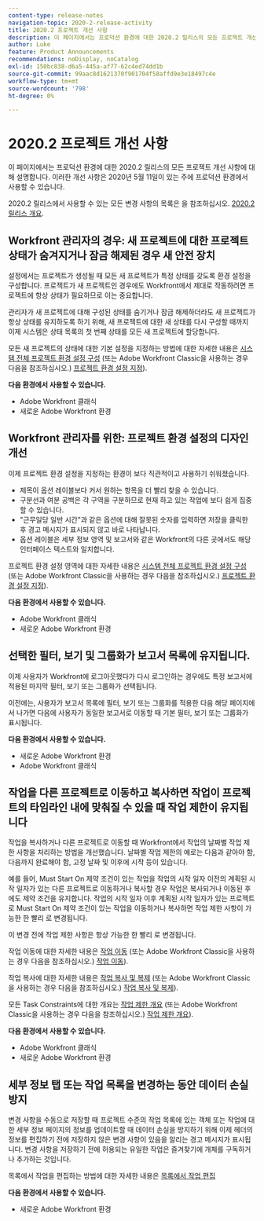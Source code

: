 ```yaml
---
content-type: release-notes
navigation-topic: 2020-2-release-activity
title: 2020.2 프로젝트 개선 사항
description: 이 페이지에서는 프로덕션 환경에 대한 2020.2 릴리스의 모든 프로젝트 개선 사항에 대해 설명합니다. 이러한 개선 사항은 2020년 5월 11일이 있는 주에 프로덕션 환경에서 사용할 수 있습니다.
author: Luke
feature: Product Announcements
recommendations: noDisplay, noCatalog
exl-id: 150bc838-d6a5-445a-af77-62c4ed74dd1b
source-git-commit: 99aac8d1621370f901704f58affd9e3e18497c4e
workflow-type: tm+mt
source-wordcount: '798'
ht-degree: 0%

---
```


# 2020.2 프로젝트 개선 사항

이 페이지에서는 프로덕션 환경에 대한 2020.2 릴리스의 모든 프로젝트 개선 사항에 대해 설명합니다. 이러한 개선 사항은 2020년 5월 11일이 있는 주에 프로덕션 환경에서 사용할 수 있습니다.

2020.2 릴리스에서 사용할 수 있는 모든 변경 사항의 목록은 을 참조하십시오. [2020.2 릴리스 개요](../../../product-announcements/product-releases/2020.2.-release-activity/2020-2-release-overview.md).

## Workfront 관리자의 경우: 새 프로젝트에 대한 프로젝트 상태가 숨겨지거나 잠금 해제된 경우 새 안전 장치

설정에서는 프로젝트가 생성될 때 모든 새 프로젝트가 특정 상태를 갖도록 환경 설정을 구성합니다. 프로젝트가 새 프로젝트인 경우에도 Workfront에서 제대로 작동하려면 프로젝트에 항상 상태가 필요하므로 이는 중요합니다.

관리자가 새 프로젝트에 대해 구성된 상태를 숨기거나 잠금 해제하더라도 새 프로젝트가 항상 상태를 유지하도록 하기 위해, 새 프로젝트에 대한 새 상태를 다시 구성할 때까지 이제 시스템은 상태 목록의 첫 번째 상태를 모든 새 프로젝트에 할당합니다.

모든 새 프로젝트의 상태에 대한 기본 설정을 지정하는 방법에 대한 자세한 내용은 [시스템 전체 프로젝트 환경 설정 구성](../../../administration-and-setup/set-up-workfront/configure-system-defaults/set-project-preferences.md) (또는 Adobe Workfront Classic을 사용하는 경우 다음을 참조하십시오.) [프로젝트 환경 설정 지정](https://one.workfront.com/s/article/Setting-Project-Preferences-1883392298)).

**다음 환경에서 사용할 수 있습니다.**

* Adobe Workfront 클래식
* 새로운 Adobe Workfront 환경

## Workfront 관리자를 위한: 프로젝트 환경 설정의 디자인 개선

이제 프로젝트 환경 설정을 지정하는 환경이 보다 직관적이고 사용하기 쉬워졌습니다.

* 제목이 옵션 레이블보다 커서 원하는 항목을 더 빨리 찾을 수 있습니다.
* 구분선과 여분 공백은 각 구역을 구분하므로 현재 하고 있는 작업에 보다 쉽게 집중할 수 있습니다.
* &quot;근무일당 일반 시간&quot;과 같은 옵션에 대해 잘못된 숫자를 입력하면 저장을 클릭한 후 경고 메시지가 표시되지 않고 바로 나타납니다.
* 옵션 레이블은 세부 정보 영역 및 보고서와 같은 Workfront의 다른 곳에서도 해당 인터페이스 텍스트와 일치합니다.

프로젝트 환경 설정 영역에 대한 자세한 내용은 [시스템 전체 프로젝트 환경 설정 구성](../../../administration-and-setup/set-up-workfront/configure-system-defaults/set-project-preferences.md) (또는 Adobe Workfront Classic을 사용하는 경우 다음을 참조하십시오.) [프로젝트 환경 설정 지정](https://one.workfront.com/s/article/Setting-Project-Preferences-1883392298)).

**다음 환경에서 사용할 수 있습니다.**

* Adobe Workfront 클래식
* 새로운 Adobe Workfront 환경

## 선택한 필터, 보기 및 그룹화가 보고서 목록에 유지됩니다.

이제 사용자가 Workfront에 로그아웃했다가 다시 로그인하는 경우에도 특정 보고서에 적용된 마지막 필터, 보기 또는 그룹화가 선택됩니다.

이전에는, 사용자가 보고서 목록에 필터, 보기 또는 그룹화를 적용한 다음 해당 페이지에서 나가면 다음에 사용자가 동일한 보고서로 이동할 때 기본 필터, 보기 또는 그룹화가 표시됩니다.

**다음 환경에서 사용할 수 있습니다.**

* 새로운 Adobe Workfront 환경
* Adobe Workfront 클래식

## 작업을 다른 프로젝트로 이동하고 복사하면 작업이 프로젝트의 타임라인 내에 맞춰질 수 있을 때 작업 제한이 유지됩니다

작업을 복사하거나 다른 프로젝트로 이동할 때 Workfront에서 작업의 날짜별 작업 제한 사항을 처리하는 방법을 개선했습니다. 날짜별 작업 제한의 예로는 다음과 같아야 함, 다음까지 완료해야 함, 고정 날짜 및 이후에 시작 등이 있습니다.

예를 들어, Must Start On 제약 조건이 있는 작업을 작업의 시작 일자 이전의 계획된 시작 일자가 있는 다른 프로젝트로 이동하거나 복사할 경우 작업은 복사되거나 이동된 후에도 제약 조건을 유지합니다. 작업의 시작 일자 이후 계획된 시작 일자가 있는 프로젝트로 Must Start On 제약 조건이 있는 작업을 이동하거나 복사하면 작업 제한 사항이 가능한 한 빨리 로 변경됩니다.

이 변경 전에 작업 제한 사항은 항상 가능한 한 빨리 로 변경됩니다.

작업 이동에 대한 자세한 내용은 [작업 이동](../../../manage-work/tasks/manage-tasks/move-tasks.md) (또는 Adobe Workfront Classic을 사용하는 경우 다음을 참조하십시오.) [작업 이동](https://one.workfront.com/s/article/Moving-Tasks-2081996259)).

작업 복사에 대한 자세한 내용은 [작업 복사 및 복제](../../../manage-work/tasks/manage-tasks/copy-and-duplicate-tasks.md) (또는 Adobe Workfront Classic을 사용하는 경우 다음을 참조하십시오.) [작업 복사 및 복제](https://one.workfront.com/s/article/Copy-and-Duplicate-Tasks-218695605)).

모든 Task Constraints에 대한 개요는 [작업 제한 개요](../../../manage-work/tasks/task-constraints/task-constraint-overview.md) (또는 Adobe Workfront Classic을 사용하는 경우 다음을 참조하십시오.) [작업 제한 개요](https://one.workfront.com/s/article/Task-Constraint-Overview-453396848)).

**다음 환경에서 사용할 수 있습니다.**

* Adobe Workfront 클래식
* 새로운 Adobe Workfront 환경

## 세부 정보 탭 또는 작업 목록을 변경하는 동안 데이터 손실 방지

변경 사항을 수동으로 저장할 때 프로젝트 수준의 작업 목록에 있는 객체 또는 작업에 대한 세부 정보 페이지의 정보를 업데이트할 때 데이터 손실을 방지하기 위해 이제 헤더의 정보를 편집하기 전에 저장하지 않은 변경 사항이 있음을 알리는 경고 메시지가 표시됩니다. 변경 사항을 저장하기 전에 허용되는 유일한 작업은 즐겨찾기에 개체를 구독하거나 추가하는 것입니다.

목록에서 작업을 편집하는 방법에 대한 자세한 내용은 [목록에서 작업 편집](../../../manage-work/tasks/manage-tasks/edit-tasks-in-a-list.md)

**다음 환경에서 사용할 수 있습니다.**

* 새로운 Adobe Workfront 환경

